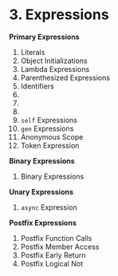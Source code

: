 # 3. Expressions

<primary-label ref="header-label"/>

<secondary-label ref="doc-wip"/>

**Primary Expressions**

1. Literals
2. Object Initializations
3. Lambda Expressions
4. Parenthesized Expressions
5. Identifiers
6. [](3-6-Case-Expressions.md)
7. [](3-7-Loop-Expressions.md)
8. [](3-8-With-Expressions.md)
9. `self` Expressions
10. `gen` Expressions
11. Anonymous Scope
12. Token Expression

**Binary Expressions**

1. Binary Expressions

**Unary Expressions**

1. `async` Expression

**Postfix Expressions**

1. Postfix Function Calls
2. Postfix Member Access
3. Postfix Early Return
4. Postfix Logical Not